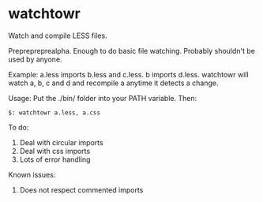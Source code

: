 watchtowr
=========

Watch and compile LESS files.

Preprepreprealpha. Enough to do basic file watching. Probably shouldn't be used by anyone.

Example: a.less imports b.less and c.less. b imports d.less. watchtowr will watch a, b, c and d and recompile a anytime it detects a change.

Usage: Put the ./bin/ folder into your PATH variable. Then:
```
$: watchtowr a.less, a.css
```

To do:
1. Deal with circular imports
2. Deal with css imports
3. Lots of error handling

Known issues:
1. Does not respect commented imports